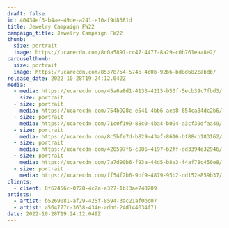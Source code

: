 ```yaml
---
draft: false
id: 40434ef3-b4ae-49de-a241-e10af9d8381d
title: Jewelry Campaign FW22
campaign_title: Jewelry Campaign FW22
thumb:
  size: portrait
  image: https://ucarecdn.com/8c0a5891-cc47-4477-8a29-c0b761eaa8e2/
carouselthumb:
  size: portrait
  image: https://ucarecdn.com/85378754-5746-4c0b-92b6-bd8d682cabdb/
release_date: 2022-10-28T19:24:12.042Z
media:
  - media: https://ucarecdn.com/45a6a8d1-4133-4213-b53f-5ecb39c7fbd3/
    size: portrait
  - size: portrait
    media: https://ucarecdn.com/754b928c-e541-4bb6-aea8-654ca84dc2b6/
  - size: portrait
    media: https://ucarecdn.com/71c0f199-88c0-4ba4-b094-a3cf39dfaa49/
  - size: portrait
    media: https://ucarecdn.com/8c5bfe7d-b829-43af-8616-bf88cb183162/
  - size: portrait
    media: https://ucarecdn.com/420597f6-c886-4197-b2ff-dd3394e32946/
  - size: portrait
    media: https://ucarecdn.com/7a7d90b6-f93a-44d5-b8a3-f4af78c450e8/
  - size: portrait
    media: https://ucarecdn.com/ff54f2b6-9bf9-4879-95b2-dd152e859b37/
clients:
  - client: 8f62456c-0728-4c2a-a327-1b13ae740209
artists:
  - artist: b5269081-af29-425f-8594-3ac21af0bc07
  - artist: a564777c-3638-434e-adbd-24d144034f71
date: 2022-10-28T19:24:12.049Z
---
```

